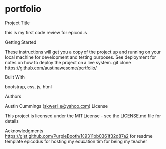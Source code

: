 # portfolio
Project Title

this is my first code review for epicodus

Getting Started

These instructions will get you a copy of the project up and running on your local machine for development and testing purposes. See deployment for notes on how to deploy the project on a live system.
git clone https://github.com/austinawesome/portfolio/

Built With

bootstrap, css, js, html

Authors

Austin Cummings (skwerl_e@yahoo.com)
License

This project is licensed under the MIT License - see the LICENSE.md file for details

Acknowledgments
https://gist.github.com/PurpleBooth/109311bb0361f32d87a2 for readme template
epicodus for hosting my education 
tim for being my teacher
